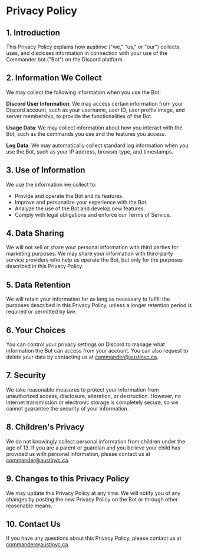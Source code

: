 # Privacy Policy
## 1. Introduction

This Privacy Policy explains how austinvc ("we," "us," or "our") collects, uses, and discloses information in connection with your use of the Commander bot ("Bot") on the Discord platform.

##  2. Information We Collect

We may collect the following information when you use the Bot:

**Discord User Information**: We may access certain information from your Discord account, such as your username, user ID, user profile image, and server membership, to provide the functionalities of the Bot.  

**Usage Data**: We may collect information about how you interact with the Bot, such as the commands you use and the features you access.  

**Log Data**: We may automatically collect standard log information when you use the Bot, such as your IP address, browser type, and timestamps.

## 3. Use of Information

We use the information we collect to:

- Provide and operate the Bot and its features.
- Improve and personalize your experience with the Bot.
- Analyze the use of the Bot and develop new features.
- Comply with legal obligations and enforce our Terms of Service.

## 4. Data Sharing

We will not sell or share your personal information with third parties for marketing purposes. We may share your information with third-party service providers who help us operate the Bot, but only for the purposes described in this Privacy Policy.

## 5. Data Retention

We will retain your information for as long as necessary to fulfill the purposes described in this Privacy Policy, unless a longer retention period is required or permitted by law.

## 6. Your Choices

You can control your privacy settings on Discord to manage what information the Bot can access from your account. You can also request to delete your data by contacting us at commander@austinvc.ca.

## 7. Security

We take reasonable measures to protect your information from unauthorized access, disclosure, alteration, or destruction. However, no internet transmission or electronic storage is completely secure, so we cannot guarantee the security of your information.

## 8. Children's Privacy

We do not knowingly collect personal information from children under the age of 13. If you are a parent or guardian and you believe your child has provided us with personal information, please contact us at commander@austinvc.ca.

## 9. Changes to this Privacy Policy

We may update this Privacy Policy at any time. We will notify you of any changes by posting the new Privacy Policy on the Bot or through other reasonable means.

## 10. Contact Us

If you have any questions about this Privacy Policy, please contact us at commander@austinvc.ca.
